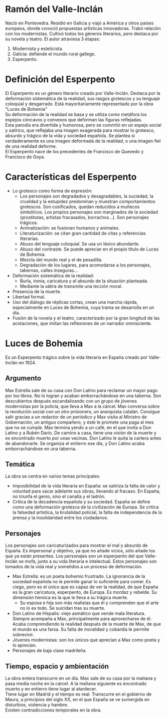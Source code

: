 # Ramón del Valle-Inclán
Nació en Pontevedra. Residió en Galicia y viajó a América y otros países europeos, donde conoció propuestas artísticas innovadoras. Trabó relación con los modernistas.
Cultivó todos los géneros literarios, pero destaca por su novela y teatro. El autor atraviesa 3 etapas:
1. Modernista y esteticista.
2. Galicia: defiende el mundo rural gallego.
3. Esperpento.

# Definición del Esperpento
El Esperpento es un género literario creado por Valle-Inclán. Destaca por la deformación sistemática de la realidad, sus rasgos grotescos y su lenguaje coloquial y desgarrado. Está mayoritariamente representado por la obra "Luces de Bohemia"  
Su deformación de la realidad se basa y se utiliza como metáfora los espejos cóncavos y convexos que deforman las figuras reflejadas.  
Esta parodia era divertida y humorosa, pero se convirtió en un espejo social y satírico, que reflejaba una imagen exagerada para mostrar lo grotesco, absurdo y trágico de la vida y sociedad española. Se plantea si verdaderamente es una imagen deformada de la realidad, o una imagen fiel de una realidad deforme.  
El Esperpento nace de los precedentes de Francisco de Quevedo y Francisco de Goya.

# Características del Esperpento
- Lo grotesco como forma de expresión:
    - Los personajes son degradados y desagradables, la suciedad, la crueldad y la estupidez predominan y muestran comportamientos grotescos. Son cosificados, quedan reducidos a muñecos simbólicos. Los propios personajes son marginados de la sociedad (prostitutas, artistas fracasados, borrachos...). Son personajes trágicos.
    - Animalización: se fusionan humanos y animales.
    - Literaturización: se citan gran cantidad de citas y referencias literarias.
    - Abuso del lenguaje coloquial. Se usa un léxico abundante.
    - Abuso del contraste. Se puede apreciar en el propio título de Luces de Bohemia.
    - Mezcla del mundo real y el de pesadilla.
    - Degradación de los lugares, para acomodarse a los personajes, tabernas, calles inseguras...
- Deformación sistemática de la realidad:
    - Burla, ironía, caricatura y el absurdo de la situación planteada.
    - Mediante la sátira de transmite una lección moral.
- Presencia de la muerte.
- Libertad formal.
- Uso del diálogo de réplicas cortas, crean una marcha rápida, especialmente en Luces de Bohemia, cuya trama se desarrolla en un día.
- Fusión de la novela y el teatro, caracterizado por la gran longitud de las acotaciones, que imitan las reflexiones de un narrador omnisciente.

# Luces de Bohemia
Es un Esperpento trágico sobre la vida literaria en España creado por Valle-Inclán en 1924.  

## Argumento
Max Estrella sale de su casa con Don Latino para reclamar un mayor pago por los libros. No lo logran y acaban emborrachándose en una taberna. Son descubiertos después escandalizando con un grupo de jóvenes modernistas por la policía, que lleva a Max a la cárcel. Max conversa sobre la revolución social con un otro prisionero, un anarquista catalán. Consigue salir gracias a un redactor de un periódico y Max visita al Ministro de Gobernación, un antiguo compañero, y éste le promete una paga al mes que no se cumple. Max termina yendo a un café, en el que invita a Don Latino y a Rubén Darío. De camino a casa, tiene una visión de la muerte y es encontrado muerto por unas vecinas. Don Latino le quita la cartera antes de abandonarle. Se organiza el entierro ese día, y Don Latino acaba emborrachándose en una taberna.

## Temática
La obra se centra en varios temas principales:
- Imposibilidad de la vida literaria en España: se satiriza la falta de valor y voluntad para sacar adelante sus obras, llevando al fracaso. En España, no triunfa el genio, sino el canalla y el ladrón.
- Crítica de la decadencia española y su sociedad. España se define como una deformación grotesca de la civilización de Europa. Se critica la falsedad artística, la brutalidad policial, la falta de independencia de la prensa y la insolidaridad entre los ciudadanos.

## Personajes
Los personajes son caricaturizados para mostrar el mal y absurdo de España. Es impersonal y objetivo, ya que no añade vicios, sólo añade los que ya están presentes. Los personajes son un esperpento del que Valle-Inclán se mofa, junto a su vida literaria e intelectual. Estos personajes son tomados de la vida real y sometidos a un proceso de deformación.
- Max Estrella: es un poeta bohemio frustrado. La ignorancia de la sociedad española no le permite ganar lo suficiente para comer. Es ciego, pero es el único que es capaz de ver la realidad, de que España es la gran caricatura, esperpento, de Europa. Es mordaz y rebelde. Su dimensión heroica es la que le lleva a su trágica muerte.
    - Su esposa e hija son más realistas que él y comprenden que el arte no lo es todo. Se suicidan tras su muerte.
- Don Latino de Híspalis: viejo asmático que vende mala literatura. Siempre acompaña a Max, principalmente para aprovecharse de él. Acaba comprendiendo la realidad después de la muerte de Max, de que el mundo es una farsa. Su falta de moralidad y cobardía le permite sobrevivir.
- Jóvenes modernistas: son los únicos que aprecian a Max como poeta y lo aprecian.
- Personajes de baja clase madrileña.

## Tiempo, espacio y ambientación
La obra entera transcurre en un día. Max sale de su casa por la mañana y pasa media noche en la cárcel. A la mañana siguiente es encontrado muerto y en entierro tiene lugar al atardecer.  
Tiene lugar en Madrid y el tiempo es real. Transcurre en el gobierno de Maura, a principios del siglo XX, en el que España se ve sumergida en disturbios, violencia y hambre.  
Existen contradicciones temporales en la obra.